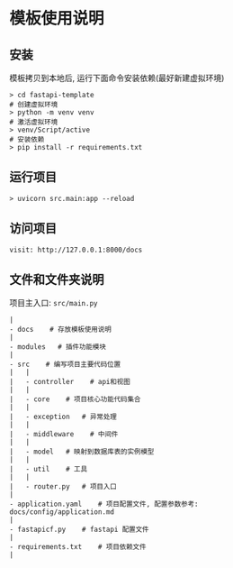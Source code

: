 # 模板使用说明
## 安装
模板拷贝到本地后, 运行下面命令安装依赖(最好新建虚拟环境)
```shell
> cd fastapi-template
# 创建虚拟环境
> python -m venv venv
# 激活虚拟环境
> venv/Script/active
# 安装依赖
> pip install -r requirements.txt
```

## 运行项目
```shell
> uvicorn src.main:app --reload  
```

## 访问项目
```shell
visit: http://127.0.0.1:8000/docs
```

## 文件和文件夹说明
项目主入口: `src/main.py`
```shell
|
- docs    # 存放模板使用说明
|
- modules   # 插件功能模块
|
- src    # 编写项目主要代码位置
|   |
|   - controller    # api和视图
|   |
|   - core    # 项目核心功能代码集合
|   |
|   - exception   # 异常处理
|   |
|   - middleware    # 中间件
|   |
|   - model   # 映射到数据库表的实例模型
|   |
|   - util    # 工具
|   |
|   - router.py   # 项目入口
|
- application.yaml    # 项目配置文件, 配置参数参考: docs/config/application.md
|
- fastapicf.py    # fastapi 配置文件
|
- requirements.txt    # 项目依赖文件
|
```